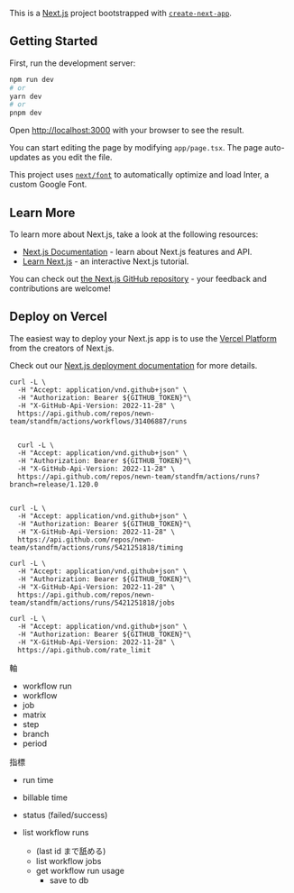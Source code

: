 This is a [Next.js](https://nextjs.org/) project bootstrapped with [`create-next-app`](https://github.com/vercel/next.js/tree/canary/packages/create-next-app).

## Getting Started

First, run the development server:

```bash
npm run dev
# or
yarn dev
# or
pnpm dev
```

Open [http://localhost:3000](http://localhost:3000) with your browser to see the result.

You can start editing the page by modifying `app/page.tsx`. The page auto-updates as you edit the file.

This project uses [`next/font`](https://nextjs.org/docs/basic-features/font-optimization) to automatically optimize and load Inter, a custom Google Font.

## Learn More

To learn more about Next.js, take a look at the following resources:

- [Next.js Documentation](https://nextjs.org/docs) - learn about Next.js features and API.
- [Learn Next.js](https://nextjs.org/learn) - an interactive Next.js tutorial.

You can check out [the Next.js GitHub repository](https://github.com/vercel/next.js/) - your feedback and contributions are welcome!

## Deploy on Vercel

The easiest way to deploy your Next.js app is to use the [Vercel Platform](https://vercel.com/new?utm_medium=default-template&filter=next.js&utm_source=create-next-app&utm_campaign=create-next-app-readme) from the creators of Next.js.

Check out our [Next.js deployment documentation](https://nextjs.org/docs/deployment) for more details.

```
curl -L \
  -H "Accept: application/vnd.github+json" \
  -H "Authorization: Bearer ${GITHUB_TOKEN}"\
  -H "X-GitHub-Api-Version: 2022-11-28" \
  https://api.github.com/repos/newn-team/standfm/actions/workflows/31406887/runs


  curl -L \
  -H "Accept: application/vnd.github+json" \
  -H "Authorization: Bearer ${GITHUB_TOKEN}"\
  -H "X-GitHub-Api-Version: 2022-11-28" \
  https://api.github.com/repos/newn-team/standfm/actions/runs?branch=release/1.120.0


curl -L \
  -H "Accept: application/vnd.github+json" \
  -H "Authorization: Bearer ${GITHUB_TOKEN}"\
  -H "X-GitHub-Api-Version: 2022-11-28" \
  https://api.github.com/repos/newn-team/standfm/actions/runs/5421251818/timing

curl -L \
  -H "Accept: application/vnd.github+json" \
  -H "Authorization: Bearer ${GITHUB_TOKEN}"\
  -H "X-GitHub-Api-Version: 2022-11-28" \
  https://api.github.com/repos/newn-team/standfm/actions/runs/5421251818/jobs

curl -L \
  -H "Accept: application/vnd.github+json" \
  -H "Authorization: Bearer ${GITHUB_TOKEN}"\
  -H "X-GitHub-Api-Version: 2022-11-28" \
  https://api.github.com/rate_limit

```

軸

- workflow run
- workflow
- job
- matrix
- step
- branch
- period

指標

- run time
- billable time
- status (failed/success)

- list workflow runs
  - (last id まで舐める)
  - list workflow jobs
  - get workflow run usage
    - save to db
